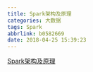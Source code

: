 ```yaml
---
title: Spark架构及原理
categories: 大数据
tags: Spark
abbrlink: b0582669
date: 2018-04-25 15:39:23
---
```

[Spark架构及原理](https://blog.csdn.net/dudefu011/article/details/80080645)